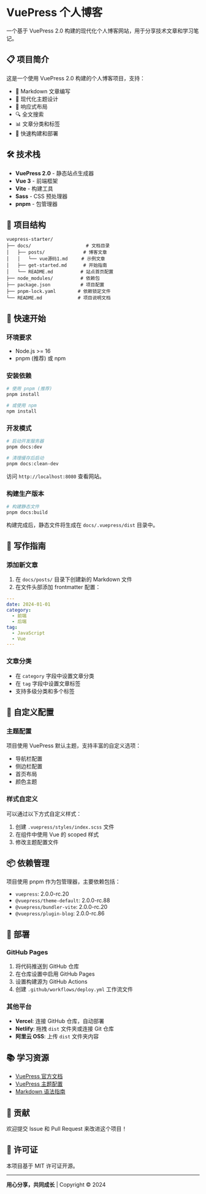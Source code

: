 # VuePress 个人博客

一个基于 VuePress 2.0 构建的现代化个人博客网站，用于分享技术文章和学习笔记。

## 📋 项目简介

这是一个使用 VuePress 2.0 构建的个人博客项目，支持：

- 📝 Markdown 文章编写
- 🎨 现代化主题设计
- 📱 响应式布局
- 🔍 全文搜索
- 📊 文章分类和标签
- 🚀 快速构建和部署

## 🛠️ 技术栈

- **VuePress 2.0** - 静态站点生成器
- **Vue 3** - 前端框架
- **Vite** - 构建工具
- **Sass** - CSS 预处理器
- **pnpm** - 包管理器

## 📁 项目结构

```
vuepress-starter/
├── docs/                    # 文档目录
│   ├── posts/              # 博客文章
│   │   └── vue源码1.md     # 示例文章
│   ├── get-started.md      # 开始指南
│   └── README.md          # 站点首页配置
├── node_modules/          # 依赖包
├── package.json           # 项目配置
├── pnpm-lock.yaml        # 依赖锁定文件
└── README.md             # 项目说明文档
```

## 🚀 快速开始

### 环境要求

- Node.js >= 16
- pnpm (推荐) 或 npm

### 安装依赖

```bash
# 使用 pnpm (推荐)
pnpm install

# 或使用 npm
npm install
```

### 开发模式

```bash
# 启动开发服务器
pnpm docs:dev

# 清理缓存后启动
pnpm docs:clean-dev
```

访问 `http://localhost:8080` 查看网站。

### 构建生产版本

```bash
# 构建静态文件
pnpm docs:build
```

构建完成后，静态文件将生成在 `docs/.vuepress/dist` 目录中。

## 📝 写作指南

### 添加新文章

1. 在 `docs/posts/` 目录下创建新的 Markdown 文件
2. 在文件头部添加 frontmatter 配置：

```yaml
---
date: 2024-01-01
category:
  - 前端
  - 后端
tag:
  - JavaScript
  - Vue
---
```

### 文章分类

- 在 `category` 字段中设置文章分类
- 在 `tag` 字段中设置文章标签
- 支持多级分类和多个标签

## 🎨 自定义配置

### 主题配置

项目使用 VuePress 默认主题，支持丰富的自定义选项：

- 导航栏配置
- 侧边栏配置
- 首页布局
- 颜色主题

### 样式自定义

可以通过以下方式自定义样式：

1. 创建 `.vuepress/styles/index.scss` 文件
2. 在组件中使用 Vue 的 scoped 样式
3. 修改主题配置文件

## 📦 依赖管理

项目使用 pnpm 作为包管理器，主要依赖包括：

- `vuepress`: 2.0.0-rc.20
- `@vuepress/theme-default`: 2.0.0-rc.88
- `@vuepress/bundler-vite`: 2.0.0-rc.20
- `@vuepress/plugin-blog`: 2.0.0-rc.86

## 🚀 部署

### GitHub Pages

1. 将代码推送到 GitHub 仓库
2. 在仓库设置中启用 GitHub Pages
3. 设置构建源为 GitHub Actions
4. 创建 `.github/workflows/deploy.yml` 工作流文件

### 其他平台

- **Vercel**: 连接 GitHub 仓库，自动部署
- **Netlify**: 拖拽 `dist` 文件夹或连接 Git 仓库
- **阿里云 OSS**: 上传 `dist` 文件夹内容

## 📚 学习资源

- [VuePress 官方文档](https://vuejs.press/)
- [VuePress 主题配置](https://vuejs.press/reference/default-theme/)
- [Markdown 语法指南](https://vuejs.press/guide/markdown.html)

## 🤝 贡献

欢迎提交 Issue 和 Pull Request 来改进这个项目！

## 📄 许可证

本项目基于 MIT 许可证开源。

---

**用心分享，共同成长** | Copyright © 2024
